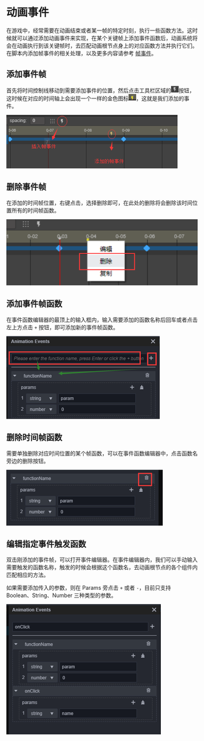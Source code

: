 # 动画事件

在游戏中，经常需要在动画结束或者某一帧的特定时刻，执行一些函数方法。这时候就可以通过添加动画事件来实现，在某个关键帧上添加事件函数后，动画系统将会在动画执行到该关键帧时，去匹配动画根节点身上的对应函数方法并执行它们。在脚本内添加帧事件的相关处理，以及更多内容请参考 [帧事件](./../../engine/animation/animation-component.md#帧事件)。

## 添加事件帧

首先将时间控制线移动到需要添加事件的位置，然后点击工具栏区域的![add-event](animation-event/add-event-btn.png)按钮，这时候在对应的时间轴上会出现一个一样的金色图标![event](animation-event/event.png)，这就是我们添加的事件。

![add-event](animation-event/add-event.png)

## 删除事件帧

在添加的时间帧位置，右键点击，选择删除即可，在此处的删除将会删除该时间位置所有的时间帧函数。

![del-event](animation-event/del-event.png)

## 添加事件帧函数

在事件函数编辑器的最顶上的输入框内，输入需要添加的函数名称后回车或者点击左上方点击 `+` 按钮，即可添加新的事件帧函数。

![add-function](animation-event/add-function.png)

## 删除时间帧函数

需要单独删除对应时间位置的某个帧函数，可以在事件函数编辑器中，点击函数名旁边的删除按钮。

![del-func](animation-event/del-func.png)

## 编辑指定事件触发函数

双击刚添加的事件帧，可以打开事件编辑器。在事件编辑器内，我们可以手动输入需要触发的函数名称，触发的时候会根据这个函数名，去动画根节点的各个组件内匹配相应的方法。

如果需要添加传入的参数，则在 Params 旁点击 `+` 或者 `-`，目前只支持 Boolean、String、Number 三种类型的参数。

![edit-event](animation-event/edit-event.png)
